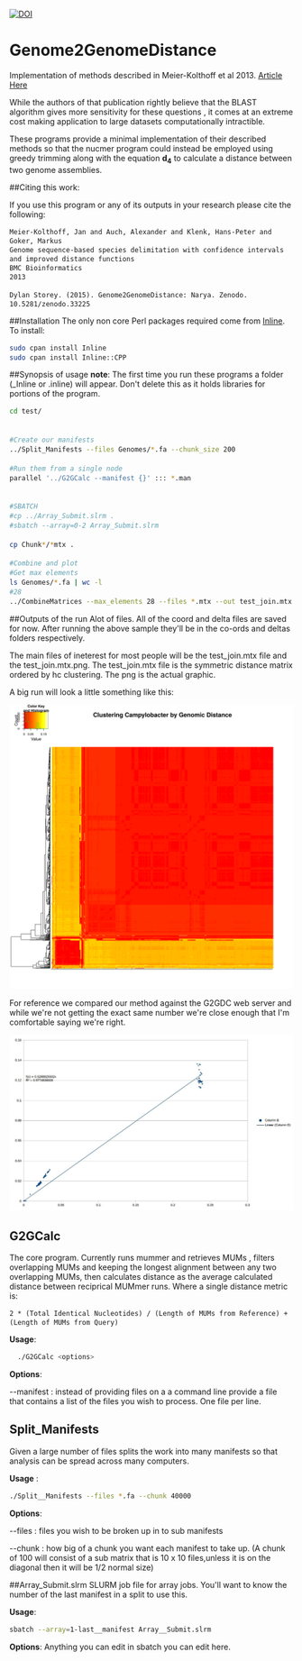 [![DOI](https://zenodo.org/badge/11062/dylanstorey/Genome2GenomeDistance.svg)](https://zenodo.org/badge/latestdoi/11062/dylanstorey/Genome2GenomeDistance)

# Genome2GenomeDistance

Implementation of methods described in Meier-Kolthoff et al 2013. [Article Here](http://www.biomedcentral.com/1471-2105/14/60)

While the authors of that publication rightly believe that the BLAST algorithm gives more sensitivity for these questions , it comes at an extreme cost making application to large datasets computationally intractible. 

These programs provide a minimal implementation of their described methods so that the nucmer program could instead be employed using greedy trimming along with the equation __d<sub>4</sub>__ to calculate a distance between two genome assemblies.

##Citing this work:

If you use this program or any of its outputs in your research please cite the following:

```
Meier-Kolthoff, Jan and Auch, Alexander and Klenk, Hans-Peter and Goker, Markus
Genome sequence-based species delimitation with confidence intervals and improved distance functions
BMC Bioinformatics
2013

Dylan Storey. (2015). Genome2GenomeDistance: Narya. Zenodo. 10.5281/zenodo.33225
```
##Installation
The only non core Perl packages required come from [Inline](https://metacpan.org/pod/Inline::CPP).
To install:
```bash
sudo cpan install Inline
sudo cpan install Inline::CPP
```

##Synopsis of usage
__note__: The first time you run these programs a folder (_Inline or .inline) will appear. Don't delete this as it holds libraries for portions of the program.

```bash
cd test/


#Create our manifests
../Split_Manifests --files Genomes/*.fa --chunk_size 200

#Run them from a single node 
parallel '../G2GCalc --manifest {}' ::: *.man


#SBATCH
#cp ../Array_Submit.slrm . 
#sbatch --array=0-2 Array_Submit.slrm

cp Chunk*/*mtx . 

#Combine and plot 
#Get max elements 
ls Genomes/*.fa | wc -l 
#28
../CombineMatrices --max_elements 28 --files *.mtx --out test_join.mtx


```

##Outputs of the run
Alot of files. All of the coord and delta files are saved for now. After running the above sample they'll be in the co-ords and deltas folders respectively.

The main files of ineterest for most people will be the test_join.mtx file and the test_join.mtx.png. The test_join.mtx file is the symmetric distance matrix ordered by hc clustering.
The png is the actual graphic. 

A big run will look a little something like this:

![Big Heatmap](Extras/heatmap.png)

For reference we compared our method against the G2GDC web server and while we're not getting the exact same number we're close enough that I'm comfortable saying we're right.

![Comparison to G2GDC Web Server](Extras/MethodsComparisons/G2GDC_Webserver/UsVsServer.png)






## G2GCalc

The core program. Currently runs mummer and retrieves MUMs , filters overlapping MUMs and keeping the longest alignment between any two overlapping MUMs, then calculates distance as the average calculated distance between 
reciprical MUMmer runs. Where a single distance metric is:

	2 * (Total Identical Nucleotides) / (Length of MUMs from Reference) + (Length of MUMs from Query) 


__Usage__:

```bash
  ./G2GCalc <options>
```

__Options__:

--manifest : instead of providing files on a a command line provide a file that contains a list of the files you wish to process. One file per line.
  
## Split_Manifests

Given a large number of files splits the work into many manifests so that analysis can be spread across many computers. 

__Usage__ : 

```bash
./Split__Manifests --files *.fa --chunk 40000
```
__Options__: 

--files : files you wish to be broken up in to sub manifests

--chunk : how big of a chunk you want each manifest to take up. (A chunk of 100 will consist of a sub matrix that is 10 x 10 files,unless it is on the diagonal then it will be 1/2 normal size)


##Array_Submit.slrm
SLURM job file for array jobs. You'll want to know the number of the last manifest in a split to use this.

__Usage__:
```bash
sbatch --array=1-last__manifest Array__Submit.slrm
```

__Options__:
	Anything you can edit in sbatch you can edit here. 


  


